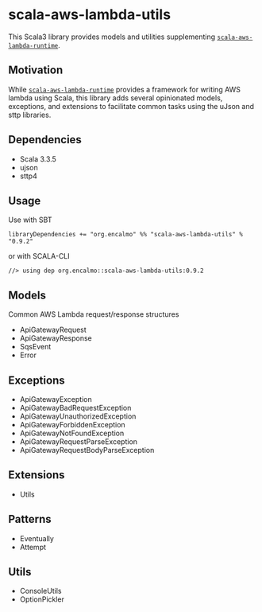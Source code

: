 # scala-aws-lambda-utils

This Scala3 library provides models and utilities supplementing [`scala-aws-lambda-runtime`](https://github.com/encalmo/scala-aws-lambda-runtime).

## Motivation

While [`scala-aws-lambda-runtime`](https://github.com/encalmo/scala-aws-lambda-runtime) provides a framework for writing AWS lambda using Scala, this library adds several opinionated models, exceptions, and extensions to facilitate common tasks using the uJson and sttp libraries.

## Dependencies

- Scala 3.3.5
- ujson
- sttp4

## Usage

Use with SBT

    libraryDependencies += "org.encalmo" %% "scala-aws-lambda-utils" % "0.9.2"

or with SCALA-CLI

    //> using dep org.encalmo::scala-aws-lambda-utils:0.9.2

## Models

Common AWS Lambda request/response structures

- ApiGatewayRequest
- ApiGatewayResponse
- SqsEvent
- Error

## Exceptions

- ApiGatewayException
- ApiGatewayBadRequestException
- ApiGatewayUnauthorizedException
- ApiGatewayForbiddenException
- ApiGatewayNotFoundException
- ApiGatewayRequestParseException
- ApiGatewayRequestBodyParseException

## Extensions

- Utils

## Patterns

- Eventually
- Attempt

## Utils

- ConsoleUtils
- OptionPickler

